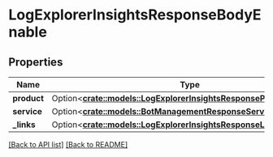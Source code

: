 # LogExplorerInsightsResponseBodyEnable

## Properties

Name | Type | Description | Notes
------------ | ------------- | ------------- | -------------
**product** | Option<[**crate::models::LogExplorerInsightsResponseProductProduct**](LogExplorerInsightsResponseProductProduct.md)> |  | 
**service** | Option<[**crate::models::BotManagementResponseServiceService**](BotManagementResponseServiceService.md)> |  | 
**_links** | Option<[**crate::models::LogExplorerInsightsResponseLinksLinks**](LogExplorerInsightsResponseLinksLinks.md)> |  | 

[[Back to API list]](../README.md#documentation-for-api-endpoints) [[Back to README]](../README.md)


